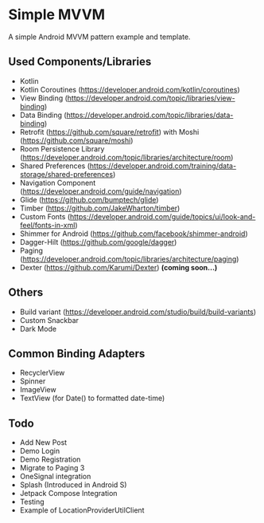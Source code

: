 # Simple MVVM

A simple Android MVVM pattern example and template.

## Used Components/Libraries

- Kotlin
- Kotlin Coroutines (https://developer.android.com/kotlin/coroutines)
- View Binding (https://developer.android.com/topic/libraries/view-binding)
- Data Binding (https://developer.android.com/topic/libraries/data-binding)
- Retrofit (https://github.com/square/retrofit) with Moshi (https://github.com/square/moshi)
- Room Persistence Library  (https://developer.android.com/topic/libraries/architecture/room)
- Shared Preferences (https://developer.android.com/training/data-storage/shared-preferences)
- Navigation Component (https://developer.android.com/guide/navigation)
- Glide (https://github.com/bumptech/glide)
- Timber (https://github.com/JakeWharton/timber)
- Custom Fonts (https://developer.android.com/guide/topics/ui/look-and-feel/fonts-in-xml)
- Shimmer for Android (https://github.com/facebook/shimmer-android)
- Dagger-Hilt (https://github.com/google/dagger)
- Paging (https://developer.android.com/topic/libraries/architecture/paging)
- Dexter (https://github.com/Karumi/Dexter) **(coming soon...)**

## Others

- Build variant (https://developer.android.com/studio/build/build-variants)
- Custom Snackbar
- Dark Mode

## Common Binding Adapters

- RecyclerView
- Spinner
- ImageView
- TextView (for Date() to formatted date-time)

## Todo

- Add New Post
- Demo Login
- Demo Registration
- Migrate to Paging 3
- OneSignal integration
- Splash (Introduced in Android S)
- Jetpack Compose Integration
- Testing
- Example of LocationProviderUtilClient